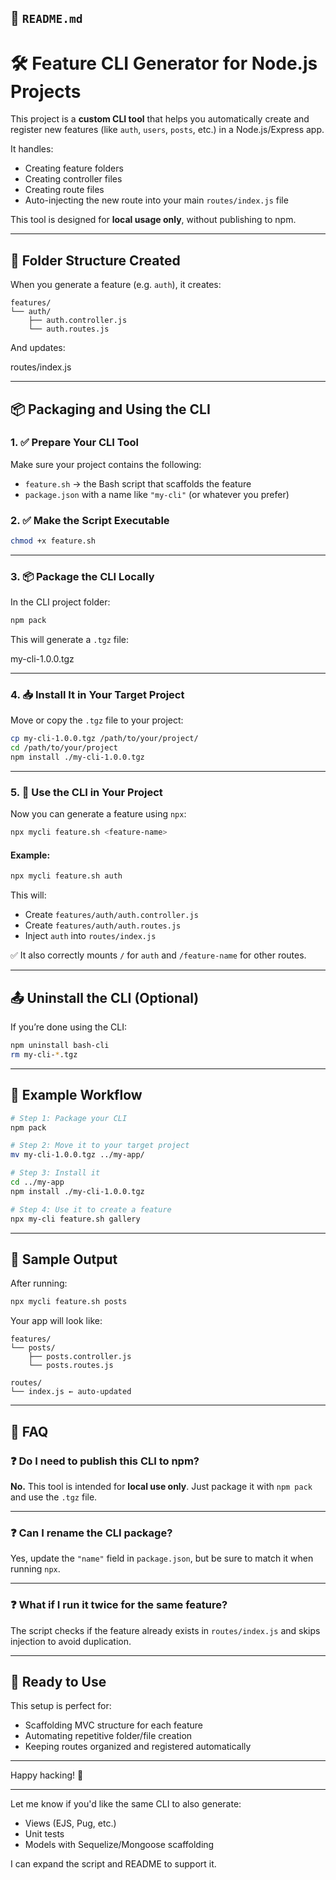 ## 📄 `README.md`


# 🛠️ Feature CLI Generator for Node.js Projects

This project is a **custom CLI tool** that helps you automatically create and register new features (like `auth`, `users`, `posts`, etc.) in a Node.js/Express app.

It handles:
- Creating feature folders
- Creating controller files
- Creating route files
- Auto-injecting the new route into your main `routes/index.js` file

This tool is designed for **local usage only**, without publishing to npm.

---

## 📁 Folder Structure Created

When you generate a feature (e.g. `auth`), it creates:


```
features/
└── auth/
    ├── auth.controller.js
    └── auth.routes.js
```


And updates:



routes/index.js



---

## 📦 Packaging and Using the CLI

### 1. ✅ Prepare Your CLI Tool

Make sure your project contains the following:

- `feature.sh` → the Bash script that scaffolds the feature
- `package.json` with a name like `"my-cli"` (or whatever you prefer)

### 2. ✅ Make the Script Executable

```bash
chmod +x feature.sh
````

---

### 3. 📦 Package the CLI Locally

In the CLI project folder:

```bash
npm pack
```

This will generate a `.tgz` file:

my-cli-1.0.0.tgz

---

### 4. 📥 Install It in Your Target Project

Move or copy the `.tgz` file to your project:

```bash
cp my-cli-1.0.0.tgz /path/to/your/project/
cd /path/to/your/project
npm install ./my-cli-1.0.0.tgz
```

---

### 5. 🚀 Use the CLI in Your Project

Now you can generate a feature using `npx`:

```bash
npx mycli feature.sh <feature-name>
```

#### Example:

```bash
npx mycli feature.sh auth
```

This will:

* Create `features/auth/auth.controller.js`
* Create `features/auth/auth.routes.js`
* Inject `auth` into `routes/index.js`

✅ It also correctly mounts `/` for `auth` and `/feature-name` for other routes.

---

## 📤 Uninstall the CLI (Optional)

If you’re done using the CLI:

```bash
npm uninstall bash-cli
rm my-cli-*.tgz
```

---

## 🧪 Example Workflow

```bash
# Step 1: Package your CLI
npm pack

# Step 2: Move it to your target project
mv my-cli-1.0.0.tgz ../my-app/

# Step 3: Install it
cd ../my-app
npm install ./my-cli-1.0.0.tgz

# Step 4: Use it to create a feature
npx my-cli feature.sh gallery
```

---

## 📁 Sample Output

After running:

```bash
npx mycli feature.sh posts
```

Your app will look like:

```
features/
└── posts/
    ├── posts.controller.js
    └── posts.routes.js

routes/
└── index.js ← auto-updated
```

---

## 🙋 FAQ

### ❓ Do I need to publish this CLI to npm?

**No.** This tool is intended for **local use only**. Just package it with `npm pack` and use the `.tgz` file.

---

### ❓ Can I rename the CLI package?

Yes, update the `"name"` field in `package.json`, but be sure to match it when running `npx`.

---

### ❓ What if I run it twice for the same feature?

The script checks if the feature already exists in `routes/index.js` and skips injection to avoid duplication.

---

## 🚀 Ready to Use

This setup is perfect for:

* Scaffolding MVC structure for each feature
* Automating repetitive folder/file creation
* Keeping routes organized and registered automatically

---

Happy hacking! 🔧



---

Let me know if you'd like the same CLI to also generate:
- Views (EJS, Pug, etc.)
- Unit tests
- Models with Sequelize/Mongoose scaffolding

I can expand the script and README to support it.
